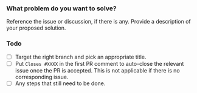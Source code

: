 ### What problem do you want to solve?

Reference the issue or discussion, if there is any. Provide a description of your
proposed solution.

### Todo

- [ ] Target the right branch and pick an appropriate title.
- [ ] Put `Closes #XXXX` in the first PR comment to auto-close the relevant issue once
  the PR is accepted. This is not applicable if there is no corresponding issue.
- [ ] Any steps that still need to be done.
